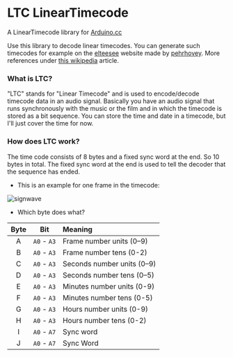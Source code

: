 # LTC LinearTimecode
A LinearTimecode library for [Arduino.cc](https://www.arduino.cc)

Use this library to decode linear timecodes. You can generate such timecodes for example on the [elteesee](https://elteesee.pehrhovey.net) website made by [pehrhovey](http://pehrhovey.net/blog/about/). More references under [this wikipedia](https://en.wikipedia.org/wiki/Linear_timecode) article.

### What is LTC?
"LTC" stands for "Linear Timecode" and is used to encode/decode timecode data in an audio signal. Basically you have an audio signal that runs synchronously with the music or the film and in which the timecode is stored as a bit sequence. You can store the time and date in a timecode, but I'll just cover the time for now.

### How does LTC work?
The time code consists of 8 bytes and a fixed sync word at the end. So 10 bytes in total. The fixed sync word at the end is used to tell the decoder that the sequence has ended.

- This is an example for one frame in the timecode:

![signwave](https://user-images.githubusercontent.com/62719703/187992274-4ab05553-c9b8-472d-beda-67c769e59c40.svg)

- Which byte does what?

Byte    | Bit         | Meaning
:---:   |:---:        |:---
A       | `A0` - `A3` | Frame number units (0–9)
B       | `A0` - `A3` | Frame number tens (0-2)
C       | `A0` - `A3` | Seconds number units (0–9)
D       | `A0` - `A3` | Seconds number tens (0–5)
E       | `A0` - `A3` | Minutes number units (0-9)
F       | `A0` - `A3` | Minutes number tens (0-5)
G       | `A0` - `A3` | Hours number units (0-9)
H       | `A0` - `A3` | Hours number tens (0-2)
I       | `A0` - `A7` | Sync word
J       | `A0` - `A7` | Sync Word
